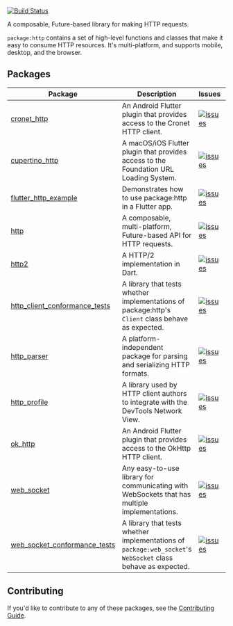 [![Build Status](https://github.com/dart-lang/http/workflows/Dart%20CI/badge.svg)](https://github.com/dart-lang/http/actions?query=workflow%3A"Dart+CI"+branch%3Amaster)

A composable, Future-based library for making HTTP requests.

`package:http` contains a set of high-level functions and classes that make it
easy to consume HTTP resources. It's multi-platform, and supports mobile, desktop,
and the browser.

## Packages

| Package | Description | Issues | Version |
| --- | --- | --- | --- |
| [cronet_http](pkgs/cronet_http/) | An Android Flutter plugin that provides access to the Cronet HTTP client. | [![issues](https://img.shields.io/badge/issues-4774bc)][cronet_http_issues] | [![pub package](https://img.shields.io/pub/v/cronet_http.svg)](https://pub.dev/packages/cronet_http) |
| [cupertino_http](pkgs/cupertino_http/) | A macOS/iOS Flutter plugin that provides access to the Foundation URL Loading System. | [![issues](https://img.shields.io/badge/issues-4774bc)][cupertino_http_issues] | [![pub package](https://img.shields.io/pub/v/cupertino_http.svg)](https://pub.dev/packages/cupertino_http) |
| [flutter_http_example](pkgs/flutter_http_example/) | Demonstrates how to use package:http in a Flutter app. | [![issues](https://img.shields.io/badge/issues-4774bc)][flutter_http_example_issues] |  |
| [http](pkgs/http/) | A composable, multi-platform, Future-based API for HTTP requests. | [![issues](https://img.shields.io/badge/issues-4774bc)][http_issues] | [![pub package](https://img.shields.io/pub/v/http.svg)](https://pub.dev/packages/http) |
| [http2](pkgs/http2/) | A HTTP/2 implementation in Dart. | [![issues](https://img.shields.io/badge/issues-4774bc)][http2_issues] | [![pub package](https://img.shields.io/pub/v/http2.svg)](https://pub.dev/packages/http2) |
| [http_client_conformance_tests](pkgs/http_client_conformance_tests/) | A library that tests whether implementations of package:http's `Client` class behave as expected. | [![issues](https://img.shields.io/badge/issues-4774bc)][http_client_conformance_tests_issues] |  |
| [http_parser](pkgs/http_parser/) | A platform-independent package for parsing and serializing HTTP formats. | [![issues](https://img.shields.io/badge/issues-4774bc)][http_parser_issues] | [![pub package](https://img.shields.io/pub/v/http_parser.svg)](https://pub.dev/packages/http_parser) |
| [http_profile](pkgs/http_profile/) | A library used by HTTP client authors to integrate with the DevTools Network View. | [![issues](https://img.shields.io/badge/issues-4774bc)][http_profile_issues] | [![pub package](https://img.shields.io/pub/v/http_profile.svg)](https://pub.dev/packages/http_profile) |
| [ok_http](pkgs/ok_http/) | An Android Flutter plugin that provides access to the OkHttp HTTP client. | [![issues](https://img.shields.io/badge/issues-4774bc)][ok_http_issues] | [![pub package](https://img.shields.io/pub/v/ok_http.svg)](https://pub.dev/packages/ok_http) |
| [web_socket](pkgs/web_socket/) | Any easy-to-use library for communicating with WebSockets that has multiple implementations. | [![issues](https://img.shields.io/badge/issues-4774bc)][web_socket_issues] | [![pub package](https://img.shields.io/pub/v/web_socket.svg)](https://pub.dev/packages/web_socket) |
| [web_socket_conformance_tests](pkgs/web_socket_conformance_tests/) | A library that tests whether implementations of `package:web_socket`'s `WebSocket` class behave as expected. | [![issues](https://img.shields.io/badge/issues-4774bc)][web_socket_conformance_tests_issues] |  |

[cronet_http_issues]: https://github.com/dart-lang/http/issues?q=is%3Aissue+is%3Aopen+label%3Apackage%3Acronet_http
[cupertino_http_issues]: https://github.com/dart-lang/http/issues?q=is%3Aissue+is%3Aopen+label%3Apackage%3Acupertino_http
[flutter_http_example_issues]: https://github.com/dart-lang/http/issues?q=is%3Aissue+is%3Aopen+label%3Apackage%3Aflutter_http_example
[http_issues]: https://github.com/dart-lang/http/issues?q=is%3Aissue+is%3Aopen+label%3Apackage%3Ahttp
[http2_issues]: https://github.com/dart-lang/http/issues?q=is%3Aissue+is%3Aopen+label%3Apackage%3Ahttp2
[http_client_conformance_tests_issues]: https://github.com/dart-lang/http/issues?q=is%3Aissue+is%3Aopen+label%3Apackage%3Ahttp_client_conformance_tests
[http_parser_issues]: https://github.com/dart-lang/http/issues?q=is%3Aissue+is%3Aopen+label%3Apackage%3Ahttp_parser
[http_profile_issues]: https://github.com/dart-lang/http/issues?q=is%3Aissue+is%3Aopen+label%3Apackage%3Ahttp_profile
[ok_http_issues]: https://github.com/dart-lang/http/issues?q=is%3Aissue+is%3Aopen+label%3Apackage%3Aok_http
[web_socket_issues]: https://github.com/dart-lang/http/issues?q=is%3Aissue+is%3Aopen+label%3Apackage%3Aweb_socket
[web_socket_conformance_tests_issues]: https://github.com/dart-lang/http/issues?q=is%3Aissue+is%3Aopen+label%3Apackage%3Aweb_socket_conformance_tests

## Contributing

If you'd like to contribute to any of these packages, see the
[Contributing Guide](CONTRIBUTING.md).
